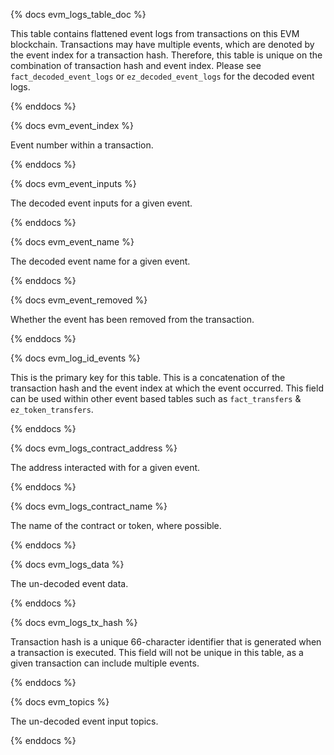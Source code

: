 {% docs evm_logs_table_doc %}

This table contains flattened event logs from transactions on this EVM blockchain. Transactions may have multiple events, which are denoted by the event index for a transaction hash. Therefore, this table is unique on the combination of transaction hash and event index. Please see `fact_decoded_event_logs` or `ez_decoded_event_logs` for the decoded event logs.

{% enddocs %}


{% docs evm_event_index %}

Event number within a transaction.

{% enddocs %}


{% docs evm_event_inputs %}

The decoded event inputs for a given event.

{% enddocs %}


{% docs evm_event_name %}

The decoded event name for a given event.

{% enddocs %}


{% docs evm_event_removed %}

Whether the event has been removed from the transaction.

{% enddocs %}


{% docs evm_log_id_events %}

This is the primary key for this table. This is a concatenation of the transaction hash and the event index at which the event occurred. This field can be used within other event based tables such as ```fact_transfers``` & ```ez_token_transfers```.

{% enddocs %}


{% docs evm_logs_contract_address %}

The address interacted with for a given event.

{% enddocs %}


{% docs evm_logs_contract_name %}

The name of the contract or token, where possible.

{% enddocs %}


{% docs evm_logs_data %}

The un-decoded event data.

{% enddocs %}


{% docs evm_logs_tx_hash %}

Transaction hash is a unique 66-character identifier that is generated when a transaction is executed. This field will not be unique in this table, as a given transaction can include multiple events.

{% enddocs %}


{% docs evm_topics %}

The un-decoded event input topics.

{% enddocs %}


